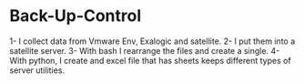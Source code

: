 # Back-Up-Control
1- I collect data from Vmware Env, Exalogic and satellite.
2- I put them into a satellite server.
3- With bash I rearrange the files and create a single.
4- With python, I create and excel file that has sheets keeps different types of server utilities.


